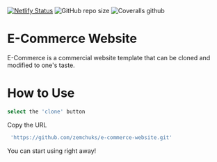 [![Netlify Status](https://api.netlify.com/api/v1/badges/30cfb4e0-5d4c-44d5-a2d2-9031c798da78/deploy-status)](https://app.netlify.com/sites/e-commerce-web/deploys)
![GitHub repo size](https://img.shields.io/github/repo-size/zemchuks/e-commerce-website)
![Coveralls github](https://img.shields.io/coveralls/github/zemchuks/e-commerce-website)

# E-Commerce Website

E-Commerce is a commercial website template that can be cloned and modified to one's taste.

# How to Use

```bash
select the 'clone' button
```

Copy the URL
```bash
 'https://github.com/zemchuks/e-commerce-website.git'
```

You can start using right away!